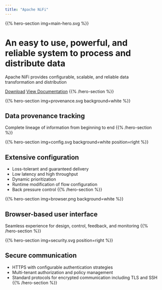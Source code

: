 ```yaml
---
title: "Apache NiFi"
---
```


{{% hero-section  img=main-hero.svg %}}
# An **easy to use**, **powerful**, and **reliable** system to process and distribute data
Apache NiFi provides configurable, scalable, and reliable data transformation and distribution

<a class="uk-button uk-button-primary uk-icon" href="/download/">Download</a>
<a class="uk-button uk-button-default uk-icon" href="/download/"> View Documentation</a>
{{% /hero-section %}}

{{% hero-section  img=provenance.svg background=white %}}
## Data provenance tracking
Complete lineage of information from beginning to end
{{% /hero-section %}}

{{% hero-section  img=config.svg background=white position=right %}}
## Extensive configuration
- Loss-tolerant and guaranteed delivery
- Low latency and high throughput
- Dynamic prioritization
- Runtime modification of flow configuration
- Back pressure control
{{% /hero-section %}}

{{% hero-section  img=browser.png background=white %}}
## Browser-based user interface
Seamless experience for design, control, feedback, and monitoring
{{% /hero-section %}}

{{% hero-section  img=security.svg position=right %}}
## Secure communication
- HTTPS with configurable authentication strategies
- Multi-tenant authorization and policy management
- Standard protocols for encrypted communication including TLS and SSH
{{% /hero-section %}}
